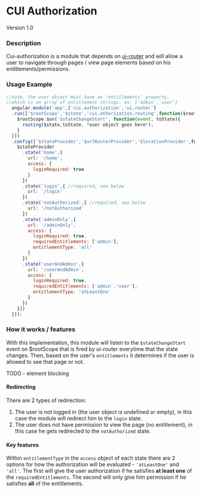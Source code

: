 # CUI Authorization
Version 1.0


### Description
Cui-authorization is a module that depends on [ui-router](https://github.com/angular-ui/ui-router) and will allow a user to navigate through pages / view page elements based on his entitlements/permissions.

### Usage Example

```javascript
//note, the user object must have an 'entitlements' property,
//which is an array of entitlement strings. ex: ['admin','user']
  angular.module('app',['cui.authorization','ui.router']
  .run(['$rootScope','$state','cui.athorization.routing',function($rootScope,$state,routing){
    $rootScope.$on('$stateChangeStart', function(event, toState){
      routing($state,toState, *user object goes here*);
    }
  }])
  .config(['$stateProvider','$urlRouterProvider','$locationProvider',function($stateProvider,$urlRouterProvider,$locationProvider){
    $stateProvider
      .state('home',{
        url: '/home',
        access: {
          loginRequired: true
        }
      })
      .state('login',{ //required, see below
        url: '/login'
      })
      .state('notAuthorized',{ //required, see below
        url: '/notAuthorized'
      })
      .state('adminOnly',{
        url: '/adminOnly',
        access: {
          loginRequired: true,
          requiredEntitlements: ['admin'],
          entitlementType: 'all'
        }
      })
      .state('userAndAdmin',{
        url: '/userAndAdmin',
        access: {
          loginRequired: true,
          requiredEntitlements: ['admin','user'],
          entitlementType: 'atLeastOne'
        }
      })
    }])
  }]);

```

### How it works / features
With this implementation, this module will listen to the `$stateChangeStart` event on $rootScope that is fired by ui-router everytime that the state changes. Then, based on the user's `entitlements` it determines if the user is allowed to see that page or not.

TODO - element blocking

#### Redirecting
There are 2 types of redirection:

1. The user is not logged in (the user object is undefined or empty), in this case the module will redirect him to the `login` state.
2. The user does not have permission to view the page (no entitlement), in this case he gets redirected to the `notAuthorized` state.

#### Key features
Within `entitlementType` in the `access` object of each state there are 2 options for how the authorization will be evaluated - `'atLeastOne'` and `'all'`. The first will give the user authorization if he satisfies <b>at least one</b> of the `requiredEntitlements`. The second will only give him permission if he satisfies <b>all</b> of the entitlements.
